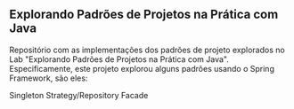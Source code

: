 ## Explorando Padrões de Projetos na Prática com Java
Repositório com as implementações dos padrões de projeto explorados no Lab "Explorando Padrões de Projetos na Prática com Java". 
Especificamente, este projeto explorou alguns padrões usando o Spring Framework, são eles:

Singleton
Strategy/Repository
Facade